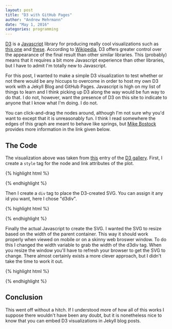 ```yaml
---
layout: post
title: "D3 with GitHub Pages"
author: "Andrew Mehrmann"
date: "May 1, 2016"
categories: programming
---
```

<script src="//code.jquery.com/jquery.js"></script>
<style>

.node {
  stroke: #fff;
  stroke-width: 1.5px;
}

.link {
  stroke: #999;
  stroke-opacity: .6;
}

</style>

[D3](https://d3js.org/) is a [Javascript](https://www.javascript.com/) library for producing really cool visualizations such as [this one](http://www.r2d3.us/visual-intro-to-machine-learning-part-1/) and [these](https://github.com/mbostock/d3/wiki/Gallery). According to [Wikipedia](https://en.wikipedia.org/wiki/D3.js), D3 offers greater control over the appearance of the final result than other similar libraries. This (probably) means that it requires a bit more Javascript experience than other libraries, but I have to admit I'm totally new to Javascript.

For this post, I wanted to make a simple D3 visualization to test whether or not there would be any hiccups to overcome in order to host my own D3 work with a Jekyll Blog and GitHub Pages. Javascript is high on my list of things to learn and I think picking up D3 along the way would be fun way to do that. I do not, however, want the presence of D3 on this site to indicate to anyone that I know what I'm doing. I do not.

<div id='d3div'></div>

You can click-and-drag the nodes around, although I'm not sure why you'd want to except that it is unreasonably fun. I think I read somewhere the edges of this graph are meant to behave like springs, but [Mike Bostock](https://en.wikipedia.org/wiki/Mike_Bostock) provides more information in the link given below.

## The Code

The visualization above was taken from [this](http://bl.ocks.org/mbostock/4062045) entry of the [D3 gallery](https://github.com/mbostock/d3/wiki/Gallery). First, I create a `style` tag for the node and link attributes of the plot.

{% highlight html %}
<style>

.node {
  stroke: #fff;
  stroke-width: 1.5px;
}

.link {
  stroke: #999;
  stroke-opacity: .6;
}

</style>
{% endhighlight %}

Then I create a `div` tag to place the D3-created SVG. You can assign it any id you want, here I chose "d3div".

{% highlight html %}
<div id='d3div'></div>
{% endhighlight %}

Finally the actual Javascript to create the SVG. I wanted the SVG to resize based on the width of the parent container. This way it should work properly when viewed on mobile or on a skinny web broswer window. To do this I changed the width variable to grab the width of the d3div tag. When you resize the window you'll have to refresh your browser to get the SVG to change. There almost certainly exists a more clever approach, but I didn't take the time to work it out.

{% highlight html %}

<script src="//d3js.org/d3.v3.min.js"></script>
<script>

var width = $("#d3div").width(),
    height = 500;

var color = d3.scale.category20();

var force = d3.layout.force()
    .charge(-120)
    .linkDistance(30)
    .size([width, height]);

var svg = d3.select("#d3div").append("svg")
    .attr("width", width)
    .attr("height", height);

d3.json("/data/miserables.json", function(error, graph) {
  if (error) throw error;

  force
      .nodes(graph.nodes)
      .links(graph.links)
      .start();

  var link = svg.selectAll(".link")
      .data(graph.links)
    .enter().append("line")
      .attr("class", "link")
      .style("stroke-width", function(d) { return Math.sqrt(d.value); });

  var node = svg.selectAll(".node")
      .data(graph.nodes)
    .enter().append("circle")
      .attr("class", "node")
      .attr("r", 5)
      .style("fill", function(d) { return color(d.group); })
      .call(force.drag);

  node.append("title")
      .text(function(d) { return d.name; });

  force.on("tick", function() {
    link.attr("x1", function(d) { return d.source.x; })
        .attr("y1", function(d) { return d.source.y; })
        .attr("x2", function(d) { return d.target.x; })
        .attr("y2", function(d) { return d.target.y; });

    node.attr("cx", function(d) { return d.x; })
        .attr("cy", function(d) { return d.y; });
  });
});

</script>
{% endhighlight %}

<script src="//d3js.org/d3.v3.min.js"></script>
<script>

var width = $("#d3div").width(),
    height = 500;

var color = d3.scale.category20();

var force = d3.layout.force()
    .charge(-120)
    .linkDistance(30)
    .size([width, height]);

var svg = d3.select("#d3div").append("svg")
    .attr("width", width)
    .attr("height", height);

d3.json("/data/miserables.json", function(error, graph) {
  if (error) throw error;

  force
      .nodes(graph.nodes)
      .links(graph.links)
      .start();

  var link = svg.selectAll(".link")
      .data(graph.links)
    .enter().append("line")
      .attr("class", "link")
      .style("stroke-width", function(d) { return Math.sqrt(d.value); });

  var node = svg.selectAll(".node")
      .data(graph.nodes)
    .enter().append("circle")
      .attr("class", "node")
      .attr("r", 5)
      .style("fill", function(d) { return color(d.group); })
      .call(force.drag);

  node.append("title")
      .text(function(d) { return d.name; });

  force.on("tick", function() {
    link.attr("x1", function(d) { return d.source.x; })
        .attr("y1", function(d) { return d.source.y; })
        .attr("x2", function(d) { return d.target.x; })
        .attr("y2", function(d) { return d.target.y; });

    node.attr("cx", function(d) { return d.x; })
        .attr("cy", function(d) { return d.y; });
  });
});

</script>

## Conclusion

This went off without a hitch. If I understood more of how all of this works I suppose there wouldn't have been any doubt, but it is nonetheless nice to know that you can embed D3 visualizations in Jekyll blog posts.
